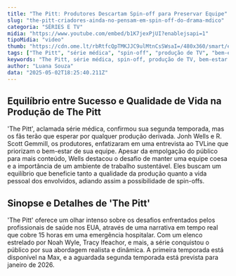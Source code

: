 ```yaml
---
title: "The Pitt: Produtores Descartam Spin-off para Preservar Equipe"
slug: "the-pitt-criadores-ainda-no-pensam-em-spin-off-do-drama-mdico"
categoria: "SÉRIES E TV"
midia: "https://www.youtube.com/embed/b1K7jexPjUI?enablejsapi=1"
tipoMidia: "video"
thumb: "https://cdn.ome.lt/rbRtfcQpTMKJJC9ulMtnCsSWsaI=/480x360/smart/extras/conteudos/Captura_de_tela_2025-05-02_150819.png"
tags: ["The Pitt", "série médica", "spin-off", "produção de TV", "bem-estar de equipe", "Jonh Wells", "R. Scott Gemmill", "segunda temporada"]
keywords: "The Pitt, série médica, spin-off, produção de TV, bem-estar de equipe, Jonh Wells, R. Scott Gemmill, segunda temporada"
author: "Luana Souza"
data: "2025-05-02T18:25:40.211Z"
---
```


## Equilíbrio entre Sucesso e Qualidade de Vida na Produção de The Pitt

'The Pitt', aclamada série médica, confirmou sua segunda temporada, mas os fãs terão que esperar por qualquer produção derivada. Jonh Wells e R. Scott Gemmill, os produtores, enfatizaram em uma entrevista ao TVLine que priorizam o bem-estar de sua equipe. Apesar da empolgação do público para mais conteúdo, Wells destacou o desafio de manter uma equipe coesa e a importância de um ambiente de trabalho sustentável. Eles buscam um equilíbrio que beneficie tanto a qualidade da produção quanto a vida pessoal dos envolvidos, adiando assim a possibilidade de spin-offs.

## Sinopse e Detalhes de 'The Pitt'

'The Pitt' oferece um olhar intenso sobre os desafios enfrentados pelos profissionais de saúde nos EUA, através de uma narrativa em tempo real que cobre 15 horas em uma emergência hospitalar. Com um elenco estrelado por Noah Wyle, Tracy Ifeachor, e mais, a série conquistou o público por sua abordagem realista e dinâmica. A primeira temporada está disponível na Max, e a aguardada segunda temporada está prevista para janeiro de 2026.